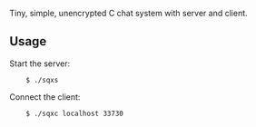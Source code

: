 Tiny, simple, unencrypted C chat system with server and client.

Usage
-----

Start the server:

        $ ./sqxs
  
Connect the client:

        $ ./sqxc localhost 33730
